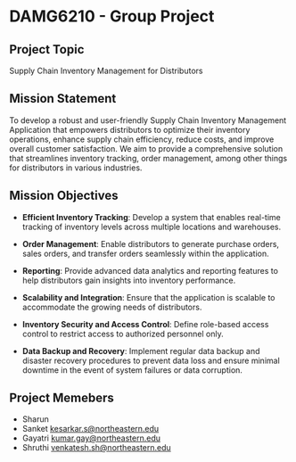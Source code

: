 # DAMG6210 - Group Project

## Project Topic

Supply Chain Inventory Management for Distributors

## Mission Statement

To develop a robust and user-friendly Supply Chain Inventory Management Application that empowers distributors to optimize their inventory operations, enhance supply chain efficiency, reduce costs, and improve overall customer satisfaction. We aim to provide a comprehensive solution that streamlines inventory tracking, order management, among other things for distributors in various industries.

## Mission Objectives

- **Efficient Inventory Tracking**: Develop a system that enables real-time tracking of inventory levels across multiple locations and warehouses.

- **Order Management**: Enable distributors to generate purchase orders, sales orders, and transfer orders seamlessly within the application.

- **Reporting**: Provide advanced data analytics and reporting features to help distributors gain insights into inventory performance.

- **Scalability and Integration**: Ensure that the application is scalable to accommodate the growing needs of distributors.

- **Inventory Security and Access Control**: Define role-based access control to restrict access to authorized personnel only.

- **Data Backup and Recovery**: Implement regular data backup and disaster recovery procedures to prevent data loss and ensure minimal downtime in the event of system failures or data corruption.

## Project Memebers
- Sharun
- Sanket kesarkar.s@northeastern.edu 
- Gayatri kumar.gay@northeastern.edu
- Shruthi venkatesh.sh@northeastern.edu
